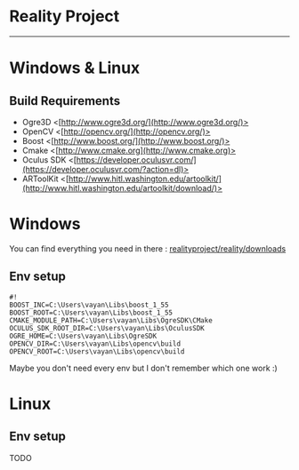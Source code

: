 # Reality Project

- - -

# Windows & Linux

## Build Requirements

* Ogre3D   <[http://www.ogre3d.org/](http://www.ogre3d.org/)>
* OpenCV <[http://opencv.org/](http://opencv.org/)>
* Boost  <[http://www.boost.org/](http://www.boost.org/)>
* Cmake  <[http://www.cmake.org](http://www.cmake.org)>
* Oculus SDK <[https://developer.oculusvr.com/](https://developer.oculusvr.com/?action=dl)>
* ARToolKit <[http://www.hitl.washington.edu/artoolkit/](http://www.hitl.washington.edu/artoolkit/download/)>

# Windows

You can find everything you need in there : [realityproject/reality/downloads](https://bitbucket.org/realityproject/reality/downloads)

## Env setup


```
#!
BOOST_INC=C:\Users\vayan\Libs\boost_1_55
BOOST_ROOT=C:\Users\vayan\Libs\boost_1_55
CMAKE_MODULE_PATH=C:\Users\vayan\Libs\OgreSDK\CMake
OCULUS_SDK_ROOT_DIR=C:\Users\vayan\Libs\OculusSDK
OGRE_HOME=C:\Users\vayan\Libs\OgreSDK
OPENCV_DIR=C:\Users\vayan\Libs\opencv\build
OPENCV_ROOT=C:\Users\vayan\Libs\opencv\build
```

Maybe you don't need every env but I don't remember which one work :)

# Linux

## Env setup

TODO
